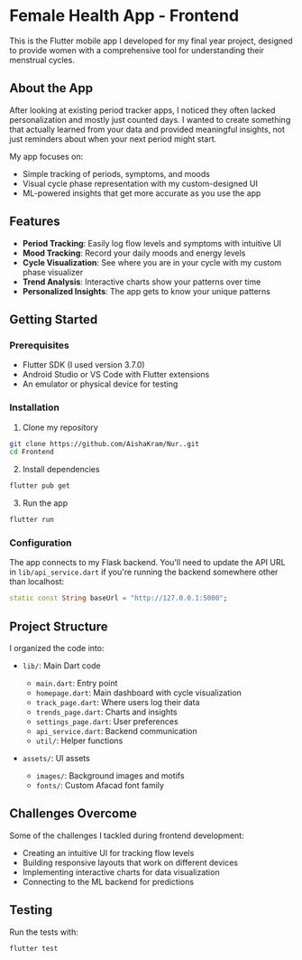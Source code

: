 # Female Health App - Frontend

This is the Flutter mobile app I developed for my final year project, designed to provide women with a comprehensive tool for understanding their menstrual cycles.

## About the App

After looking at existing period tracker apps, I noticed they often lacked personalization and mostly just counted days. I wanted to create something that actually learned from your data and provided meaningful insights, not just reminders about when your next period might start.

My app focuses on:
- Simple tracking of periods, symptoms, and moods
- Visual cycle phase representation with my custom-designed UI
- ML-powered insights that get more accurate as you use the app

## Features

- **Period Tracking**: Easily log flow levels and symptoms with intuitive UI
- **Mood Tracking**: Record your daily moods and energy levels
- **Cycle Visualization**: See where you are in your cycle with my custom phase visualizer
- **Trend Analysis**: Interactive charts show your patterns over time
- **Personalized Insights**: The app gets to know your unique patterns


## Getting Started

### Prerequisites

- Flutter SDK (I used version 3.7.0)
- Android Studio or VS Code with Flutter extensions
- An emulator or physical device for testing

### Installation

1. Clone my repository
```bash
git clone https://github.com/AishaKram/Nur..git
cd Frontend
```

2. Install dependencies
```bash
flutter pub get
```

3. Run the app
```bash
flutter run
```

### Configuration

The app connects to my Flask backend. You'll need to update the API URL in `lib/api_service.dart` if you're running the backend somewhere other than localhost:

```dart
static const String baseUrl = "http://127.0.0.1:5000";  
```

## Project Structure

I organized the code into:

- `lib/`: Main Dart code
  - `main.dart`: Entry point
  - `homepage.dart`: Main dashboard with cycle visualization
  - `track_page.dart`: Where users log their data
  - `trends_page.dart`: Charts and insights
  - `settings_page.dart`: User preferences
  - `api_service.dart`: Backend communication
  - `util/`: Helper functions

- `assets/`: UI assets
  - `images/`: Background images and motifs
  - `fonts/`: Custom Afacad font family

## Challenges Overcome

Some of the challenges I tackled during frontend development:
- Creating an intuitive UI for tracking flow levels
- Building responsive layouts that work on different devices
- Implementing interactive charts for data visualization
- Connecting to the ML backend for predictions

## Testing

Run the tests with:

```bash
flutter test
```

